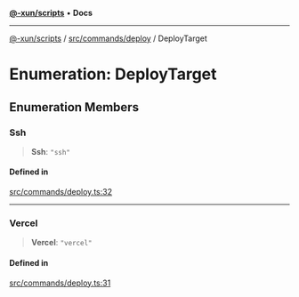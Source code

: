 [**@-xun/scripts**](../../../../README.md) • **Docs**

***

[@-xun/scripts](../../../../README.md) / [src/commands/deploy](../README.md) / DeployTarget

# Enumeration: DeployTarget

## Enumeration Members

### Ssh

> **Ssh**: `"ssh"`

#### Defined in

[src/commands/deploy.ts:32](https://github.com/Xunnamius/xscripts/blob/ea7b98342d9aa37d18f7398603d7c15f580a5312/src/commands/deploy.ts#L32)

***

### Vercel

> **Vercel**: `"vercel"`

#### Defined in

[src/commands/deploy.ts:31](https://github.com/Xunnamius/xscripts/blob/ea7b98342d9aa37d18f7398603d7c15f580a5312/src/commands/deploy.ts#L31)
